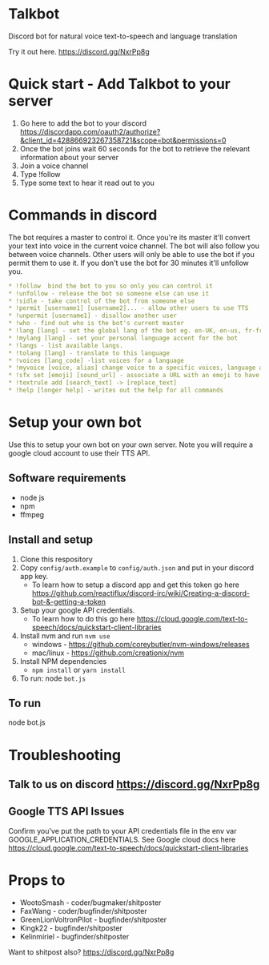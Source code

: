# Talkbot
Discord bot for natural voice text-to-speech and language translation


Try it out here.
https://discord.gg/NxrPp8g

# Quick start - Add Talkbot to your server

1. Go here to add the bot to your discord https://discordapp.com/oauth2/authorize?&client_id=428866923267358721&scope=bot&permissions=0
2. Once the bot joins wait 60 seconds for the bot to retrieve the relevant information about your server
3. Join a voice channel
4. Type !follow
5. Type some text to hear it read out to you

# Commands in discord
The bot requires a master to control it. Once you're its master it'll convert your text into voice in the current voice channel. The bot will also follow you between voice channels. Other users will only be able to use the bot if you permit them to use it. If you don't use the bot for 30 minutes it'll unfollow you.
```yaml
* !follow  bind the bot to you so only you can control it
* !unfollow - release the bot so someone else can use it
* !sidle - take control of the bot from someone else
* !permit [username1] [username2]... - allow other users to use TTS
* !unpermit [username1] - disallow another user
* !who - find out who is the bot's current master
* !lang [lang] - set the global lang of the bot eg. en-UK, en-us, fr-fr, it
* !mylang [lang] - set your personal language accent for the bot
* !langs - list available langs.
* !tolang [lang] - translate to this language
* !voices [lang_code] -list voices for a language
* !myvoice [voice, alias] change voice to a specific voices, language and gender.
* !sfx set [emoji] [sound_url] - associate a URL with an emoji to have it play when someone says the emoji 
* !textrule add [search_text] -> [replace_text]
* !help [longer help] - writes out the help for all commands
```
# Setup your own bot
Use this to setup your own bot on your own server. Note you will require a google cloud account to use their TTS API.

## Software requirements
- node js
- npm
- ffmpeg

## Install and setup
1. Clone this respository
2. Copy `config/auth.example` to `config/auth.json` and put in your discord app key. 
    - To learn how to setup a discord app and get this token go here https://github.com/reactiflux/discord-irc/wiki/Creating-a-discord-bot-&-getting-a-token
3. Setup your google API credentials. 
    * To learn how to do this go here https://cloud.google.com/text-to-speech/docs/quickstart-client-libraries
4. Install nvm and run `nvm use`
    * windows - https://github.com/coreybutler/nvm-windows/releases
    * mac/linux - https://github.com/creationix/nvm
5. Install NPM dependencies
    * `npm install` or `yarn install`
5. To run: node `bot.js`

## To run
node bot.js

# Troubleshooting 
## Talk to us on discord https://discord.gg/NxrPp8g
## Google TTS API Issues

Confirm you've put the path to your API credentials file in the env var GOOGLE_APPLICATION_CREDENTIALS. See Google cloud docs here https://cloud.google.com/text-to-speech/docs/quickstart-client-libraries

# Props to
* WootoSmash - coder/bugmaker/shitposter
* FaxWang - coder/bugfinder/shitposter
* GreenLionVoltronPilot - bugfinder/shitposter
* Kingk22 - bugfinder/shitposter
* Kelinmiriel - bugfinder/shitposter

Want to shitpost also? https://discord.gg/NxrPp8g
